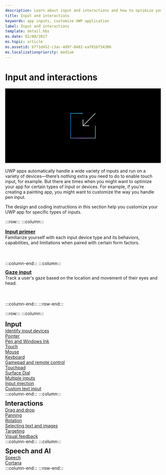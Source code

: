 ```yaml
---
description: Learn about input and interactions and how to optimize your Universal Windows Platform (UWP) app for pen, Surface dial, and other types of input.
title: Input and interactions
keywords: app inputs, customize UWP application
label: Input and interactions
template: detail.hbs
ms.date: 02/08/2017
ms.topic: article
ms.assetid: b771d452-c3ac-4d97-8482-eaf81bf34306
ms.localizationpriority: medium
---
```


# Input and interactions

![Inputs icon](../images/inputs-2x.png)

<!-- <div>
  <img src="images/keyboard/keyboard-hero.jpg" alt="" />
  <img src="images/input-interactions/icons-inputdevices03.png" />
</div> -->

UWP apps automatically handle a wide variety of inputs and run on a variety of devices—there’s nothing extra you need to do to enable touch input, for example. But there are times when you might want to optimize your app for certain types of input or devices. For example, if you’re creating a painting app, you might want to customize the way you handle pen input.

The design and coding instructions in this section help you customize your UWP app for specific types of inputs.

:::row:::
    :::column:::
        <h3 style="margin-top: 10px; margin-bottom: 0px"><a href="input-primer.md">Input primer</a></h3>
        <p style="margin-top: 0px; margin-bottom: 50px">Familiarize yourself with each input device type and its behaviors, capabilities, and limitations when paired with certain form factors.</p>
    :::column-end:::
    :::column:::
        <h3 style="margin-top: 10px; margin-bottom: 0px"><a href="gaze-interactions.md">Gaze input</a></h3>
        <p style="margin-top: 0px; margin-bottom: 50px">Track a user's gaze based on the location and movement of their eyes and head.</p>
    :::column-end:::
:::row-end:::

<!-- 
## Input primer

See our <b>[Input primer](index.md)</b> to familiarize yourself with each input device type and its behaviors, capabilities, and limitations when paired with certain form factors. -->

:::row:::
    :::column:::
        <h2 style="margin-top: 10px; margin-bottom: 0px">Input</h2>
        <a href="/windows/uwp/design/input/identify-input-devices">Identify input devices</a><br/>
        <a href="/windows/uwp/design/input/handle-pointer-input">Pointer</a><br/>
        <a href="/windows/uwp/design/input/pen-and-stylus-interactions">Pen and Windows Ink</a><br/>
        <a href="/windows/uwp/design/input/touch-interactions">Touch</a><br/>
        <a href="/windows/uwp/design/input/mouse-interactions">Mouse</a><br/>
        <a href="/windows/uwp/design/input/keyboard-interactions">Keyboard</a><br/>
        <a href="/windows/uwp/design/input/gamepad-and-remote-interactions">Gamepad and remote control</a><br/>
        <a href="/windows/uwp/design/input/touchpad-interactions">Touchpad</a><br/>
        <a href="/windows/uwp/design/input/windows-wheel-interactions">Surface Dial</a><br/>
        <a href="/windows/uwp/design/input/multiple-input-design-guidelines">Multiple inputs</a><br/>
        <a href="/windows/uwp/design/input/input-injection">Input injection</a><br/>
        <a href="/windows/uwp/design/input/custom-text-input">Custom text input</a><br/>
    :::column-end:::
    :::column:::
        <h2 style="margin-top: 10px; margin-bottom: 0px">Interactions</h2>
        <a href="/windows/uwp/design/input/drag-and-drop">Drag and drop</a><br/>
        <a href="/windows/uwp/design/input/guidelines-for-panning">Panning</a><br/>
        <a href="/windows/uwp/design/input/guidelines-for-rotation">Rotation</a><br/>
        <a href="/windows/uwp/design/input/guidelines-for-textselection">Selecting text and images</a><br/>
        <a href="/windows/uwp/design/input/guidelines-for-targeting">Targeting</a><br/>
        <a href="/windows/uwp/design/input/guidelines-for-visualfeedback">Visual feedback</a><br/>
    :::column-end:::
    :::column:::
        <h2 style="margin-top: 10px; margin-bottom: 0px">Speech and AI</h2>
        <a href="/windows/uwp/design/input/speech-interactions">Speech</a><br/>
        <a href="/windows/uwp/design/input/cortana-interactions">Cortana</a><br/>
    :::column-end:::
:::row-end:::


<!-- <div class="side-by-side">
<div class="side-by-side-content">
<p>
<b>[Surface Dial](windows-wheel-interactions.md)</b><br/>
Learn how to integrate this brand new category of input device into your Windows apps.</br>
This device is intended as a secondary, multi-modal input device that complements or modifies input from a primary device.
</p>
</div>
</div>

<div class="side-by-side">
<div class="side-by-side-content">
<div class="side-by-side-content-left">
<p>
<b>[Cortana](cortana-interactions.md)</b><br/>
Extend the basic functionality of Cortana with voice commands that launch and execute a single action in an external application.
</p>
</div>
<div class="side-by-side-content-right">
<p>
<b>[Speech](speech-interactions.md)</b><br/>
Integrate speech recognition and text-to-speech (also known as TTS, or speech synthesis) directly into the user experience of your app.
</p>
</div>
</div>
</div>

<div class="side-by-side">
<div class="side-by-side-content">
<div class="side-by-side-content-left">
<p>
<b>[Pen](pen-and-stylus-interactions.md)</b><br/>
Optimize your UWP app for pen input to provide both standard pointer device functionality and the best Windows Ink experience for your users.
</p>
</div>
<div class="side-by-side-content-right">
<p>
<b>[Keyboard](keyboard-interactions.md)</b><br/>
Keyboard input is an important part of the overall user interaction experience for apps. The keyboard is indispensable to people with certain disabilities or users who just consider it a more efficient way to interact with an app.
</p>
</div>
</div>
</div>

<div class="side-by-side">
<div class="side-by-side-content">
<div class="side-by-side-content-left">
<p>
<b>[Touch](touch-interactions.md)</b><br/>
UWP includes a number of different mechanisms for handling touch input, all of which enable you to create an immersive experience that your users can explore with confidence.
</p>
</div>
<div class="side-by-side-content-right">
<p>
<b>[Touchpad](touchpad-interactions.md)</b><br/>
A touchpad combines both indirect multi-touch input with the precision input of a pointing device, such as a mouse. This combination makes the touchpad suited to both a touch-optimized UI and the smaller targets of productivity apps.
</p>
</div>
</div>
</div>

<div class="side-by-side">
<div class="side-by-side-content">
<div class="side-by-side-content-left">
<p>
<b>[Mouse](mouse-interactions.md)</b><br/>
Mouse input is best suited for user interactions that require precision when pointing and clicking. This inherent precision is naturally supported by the UI of Windows, which is optimized for the imprecise nature of touch.
</p>
</div>
<div class="side-by-side-content-right">
<p>
<b>[Gamepad and remote control](gamepad-and-remote-interactions.md)</b><br/>
UWP apps now support gamepad and remote control input. Gamepads and remote controls are the primary input devices for Xbox and TV experiences.
</p>
</div>
</div>
</div>

<div class="side-by-side">
<div class="side-by-side-content">
<p>
<b>[Multiple inputs](multiple-input-design-guidelines.md)</b><br/>
To accommodate as many users and devices as possible, we recommend that you design your apps to work with as many input types as possible (gesture, speech, touch, touchpad, mouse, and keyboard). Doing so will maximize flexibility, usability, and accessibility.
</p>
</div>
</div>

<div class="side-by-side">
<div class="side-by-side-content">
<div class="side-by-side-content-left">
<p>
<b>[Identify input devices](identify-input-devices.md)</b><br/>
Identify the input devices connected to a Windows app device and identify their capabilities and attributes.
</p>
</div>
<div class="side-by-side-content-right">
<p>
<b>[Handle pointer input](handle-pointer-input.md)</b><br/>
Receive, process, and manage input data from pointing devices, such as touch, mouse, pen/stylus, and touchpad, in Windows apps.
</p>
</div>
</div>
</div>

<div class="side-by-side">
<div class="side-by-side-content">
<div class="side-by-side-content-left">
<p><b>[Custom text input](custom-text-input.md)</b><br/>
The core text APIs in the Windows.UI.Text.Core namespace enable a UWP app to receive text input from any text service supported on Windows devices. This enables the app to receive text in any language and from any input type, like keyboard, speech, or pen.
</p>
</div>
<div class="side-by-side-content-right">
<p>
<b>[Selecting text and images](guidelines-for-textselection.md)</b><br/>
This article describes selecting and manipulating text, images, and controls and provides user experience guidelines that should be considered when using these mechanisms in your apps.
</p>
</div>
</div>
</div>

<div class="side-by-side">
<div class="side-by-side-content">
<p>
<b>[Panning](guidelines-for-panning.md)</b><br/>
Panning or scrolling lets users navigate within a single view, to display the content of the view that does not fit within the viewport.
</p>
</div>
</div>

<div class="side-by-side">
<div class="side-by-side-content">
<div class="side-by-side-content-left">
<p>
<b>[Optical zoom and resizing](guidelines-for-optical-zoom.md)</b><br/>
This article describes Windows zooming and resizing elements and provides user experience guidelines for using these interaction mechanisms in your apps.
</p>
</div>
<div class="side-by-side-content-right">
<p>
<b>[Rotation](guidelines-for-rotation.md)</b><br/>
This article describes the new Windows UI for rotation and provides user experience guidelines that should be considered when using this new interaction mechanism in your UWP app.
</p>
</div>
</div>
</div>

<div class="side-by-side">
<div class="side-by-side-content">
<div class="side-by-side-content-left">
<p><b>[Targeting](guidelines-for-targeting.md)</b><br/>
Touch targeting in Windows uses the full contact area of each finger that is detected by a touch digitizer. The larger, more complex set of input data reported by the digitizer is used to increase precision when determining the user's intended (or most likely) target.
</p>
</div>
<div class="side-by-side-content-right">
<p><b>[Visual feedback](guidelines-for-visualfeedback.md)</b><br/>
Use visual feedback to show users when their interactions are detected, interpreted, and handled. Visual feedback can help users by encouraging interaction. It indicates the success of an interaction, which improves the user's sense of control. It also relays system status and reduces errors.
</p>
</div>
</div>
</div> -->


